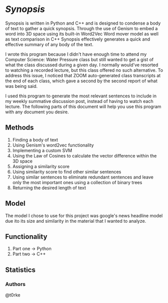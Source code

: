 # *Synopsis*
Synopsis is written in Python and C++ and is designed to condense a body of text to gather a quick synopsis.
Through the use of Genism to embed a word into 3D space using its built-in Word2Vec Word mover model as well as text comparison in C++ Synopsis effectively generates a quick and effective summary of any body of the text.

I wrote this program because I didn't have enough time to attend my Computer Science: Water Pressure class but still wanted to get a gist of what the class discussed during a given day. I normally would've resorted to watching a recorded lecture, but this class offered no such alternative. To address this issue, I noticed that ZOOM auto-generated class transcripts at the end of each class, which gave a second by the second report of what was being said.

I used this program to generate the most relevant sentences to include in my weekly summative discussion post, instead of having to watch each lecture.
The following parts of this document will help you use this program with any document you desire.

## Methods
1. Finding a body of text
2. Using Genism's word2vec functionality
3. Implementing a custom SVM
4. Using the Law of Cosines to calculate the vector difference within the 3D space
5. Assigning a similarity score
6. Using similarity score to find other similar sentences
7. Using similar sentences to eliminate redundant sentences and leave only the most important ones using a collection of binary trees
8. Returning the desired length of text

## Model
The model I chose to use for this project was google's news headline model due ito its size and similarity in the material that I wanted to analyze. 

## Functionality
1. Part one -> Python
2. Part two -> C++

## Statistics


### Authors
@t0rke
